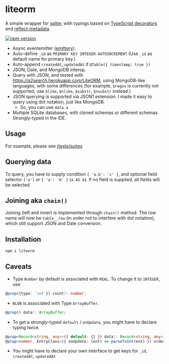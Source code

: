 # liteorm

A simple wrapper for [sqlite](sqlite); with typings based on [TypeScript decorators](https://www.typescriptlang.org/docs/handbook/decorators.html) and [reflect-metadata](https://www.npmjs.com/package/reflect-metadata).

[![npm version](https://badge.fury.io/js/liteorm.svg)](https://badge.fury.io/js/liteorm)

- Async eventemitter ([emittery](https://www.npmjs.com/package/emittery)).
- Auto-define `_id` as `PRIMARY KEY INTEGER AUTOINCREMENT` (Use `_id` as default name for primary key.)
- Auto-append `createdAt`, `updatedAt` if `@Table({ timestamp: true })`
- JSON, Date, and MongoDB interop.
- Query with JSON, and tested with <https://q2search.herokuapp.com/LiteORM>, using MongoDB-like languages, with some differences (for example, `$regex` is currently not supported, use `$like`, `$nlike`, `$substr`, `$nsubstr` instead.)
- JSON querying is supported via JSON1 extension. I made it easy to query using dot notation, just like MongoDB.
  - So, you can use `data.a`
- Multiple SQLite databases, with cloned schemas or different schemas. Strongly-typed in the IDE.

## Usage

For example, please see [/tests/suites](https://github.com/patarapolw/liteorm/tree/master/tests/suites)

## Querying data

To query, you have to supply condition `{ 'a.b': 'c' }`, and optional field selector `['a']` or `{ 'a': 'b' }` (`a AS b`). If no field is supplied, all fields will be selected.

## Joining aka `chain()`

Joining (left and inner) is implemented through `chain()` method. The row name will now be `table__row` (in order not to interfere with dot notation), which still support JSON and Date conversion.

## Installation

```sh
npm i liteorm
```

## Caveats

- Type `Number` by default is associated with `REAL`. To change it to `INTEGER`, use

```typescript
@prop({type: 'int'}) count!: number;
```

- `BLOB` is associated with Type `ArrayBuffer`.

```typescript
@prop() data!: ArrayBuffer;
```

- To get a strongly-typed `default` / `onUpdate`, you might have to declare typing twice.

```typescript
@prop<Record<string, any>>({ default: {} }) data!: Record<string, any>;
@prop<number, EntryClass>({ onUpdate: (ent) => parseToInt(ent) }) order!: number;
```

- You might have to declare your own interface to get keys for `_id`, `createdAt`, `updatedAt`
